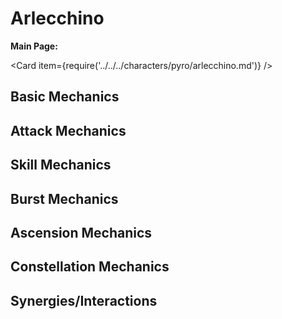 # Arlecchino

**Main Page:**

<Card item={require('../../../characters/pyro/arlecchino.md')} />

## Basic Mechanics

## Attack Mechanics

## Skill Mechanics

## Burst Mechanics

## Ascension Mechanics

## Constellation Mechanics

## Synergies/Interactions
